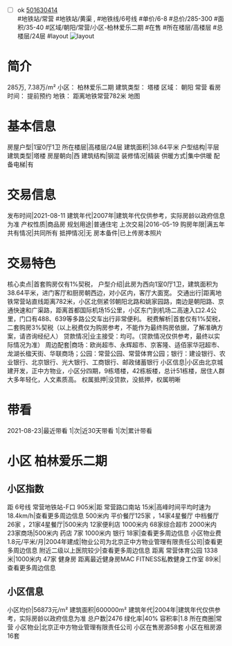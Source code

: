 - [ ] ok [501630414](https://bj.5i5j.com/ershoufang/501630414.html)  
 #地铁站/常营 #地铁站/黄渠 ,  #地铁线/6号线
#单价/6-8 #总价/285-300 #面积/35-40   #区域/朝阳/常营/小区-柏林爱乐二期 #在售 #所在楼层/高楼层 #总楼层/24层 #layout 
![layout](http://image2a.5i5j.com/bdir/layout/598e9644f4ee4d1ab9c82756519f6a2e.png_P5.jpg) 
# 简介 
 285万,  7.38万/m² 
小区： 柏林爱乐二期
建筑类型： 塔楼
区域： 朝阳 常营
看房时间： 提前预约
地铁： 距离地铁常营782米 地图
# 基本信息 
 房屋户型|1室0厅1卫
所在楼层|高楼层/24层
建筑面积|38.64平米
户型结构|平层
建筑类型|塔楼
房屋朝向|西
建筑结构|钢混
装修情况|精装
供暖方式|集中供暖
配备电梯|有
# 交易信息 
 发布时间|2021-08-11
建筑年代|2007年|建筑年代仅供参考，实际房龄以政府信息为准
产权性质|商品房
规划用途|普通住宅
上次交易|2016-05-19
购房年限|满五年
共有情况|共同所有
抵押情况|无
房本备件|已上传房本照片
# 交易特色 
 核心卖点|首套购房仅有1%契税，
户型介绍|此房为西向1室0厅1卫，建筑面积为38.64平米，进门客厅和厨房朝西边，对小区内，客厅大面宽。
交通出行|距离地铁常营站直线距离782米，小区北侧紧邻朝阳北路和姚家园路，南边是朝阳路、京通快速和广渠路，距离首都国际机场15公里，小区东门到机场二高速入口2.4公里，门口有488、639等多路公交车出行非常便利。
税费解析|首套仅有1%契税，二套购房3%契税（以上税费仅为购房参考，不能作为最终购房依据，了解准确方案，请咨询经纪人）
贷款情况|业主接受：均可。（贷款情况仅供参考，最终以实际情况为准）
周边配套|商场：欧尚超市、永辉超市、京客隆、适佰家华冠超市、龙湖长楹天街、华联商场；公园：常营公园、常营体育公园；银行：建设银行、农业银行、北京银行、光大银行、工商银行、邮政储蓄银行
小区信息|小区由北京城建开发，正中方物业，小区分四期，9栋塔楼，42栋板楼，总计51栋楼，居住人群大多年轻化，人文素质高。
权属抵押|没贷款，没抵押，权属明晰
# 带看 
 2021-08-23|最近带看	 1|次|近30天带看	 1|次|累计带看
# 小区 柏林爱乐二期
## 小区指数 
 距 6号线 常营地铁站-F口 905米|距 常营路口南站 15米|高峰时间平均时速为18.4km/h|查看更多周边信息
500米内 平价餐厅125家 ，14家4星餐厅
中档餐厅26家 ，21家4星餐厅|500米内 12家便利店
1000米内 68家综合超市
2000米内 23家商场|500米内 药店 7家
1000米内 银行 18家|查看更多周边信息
小区物业费1.8元/平米/月|2004年建成|物业公司为北京正中方物业管理有限责任公司|查看更多周边信息
附近二级以上医院较少|查看更多周边信息
距离 常营体育公园 1338米|1000米内 47家 健身房
距离最近健身房MAC FITNESS私教健身工作室 89米|查看更多周边信息
## 小区信息 
 小区均价|56873元/m²
建筑面积|600000m²
建筑年代|2004年|建筑年代仅供参考，实际房龄以政府信息为准
总户数|2476
绿化率|40%
容积率|1.8
所在商圈|常营
小区物业|北京正中方物业管理有限责任公司
小区在售房源58套
小区在租房源16套
